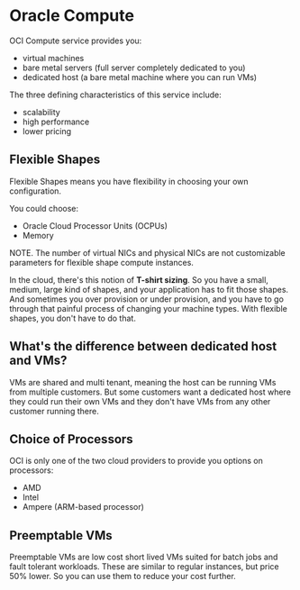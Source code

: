 # Oracle Compute

OCI Compute service provides you:
- virtual machines
- bare metal servers (full server completely dedicated to you)
- dedicated host (a bare metal machine where you can run VMs)

The three defining characteristics of this service include:
- scalability
- high performance
- lower pricing

## Flexible Shapes

Flexible Shapes means you have flexibility in choosing your own configuration. 

You could choose:
- Oracle Cloud Processor Units (OCPUs)
- Memory

NOTE. The number of virtual NICs and physical NICs are not customizable parameters for flexible shape compute instances.

In the cloud, there's this notion of **T-shirt sizing**. So you have a small, medium, large kind of shapes, and your application has to fit those shapes. And sometimes you over provision or under provision, and you have to go through that painful process of changing your machine types. With flexible shapes, you don't have to do that.

## What's the difference between dedicated host and VMs?

VMs are shared and multi tenant, meaning the host can be running VMs from multiple customers. But some customers want a dedicated host where they could run their own VMs and they don't have VMs from any other customer running there. 

## Choice of Processors

OCI is only one of the two cloud providers to provide you options on processors:
- AMD 
- Intel 
- Ampere (ARM-based processor)

## Preemptable VMs 

Preemptable VMs are low cost short lived VMs suited for batch jobs and fault tolerant workloads. These are similar to regular instances, but price 50% lower. So you can use them to reduce your cost further.
